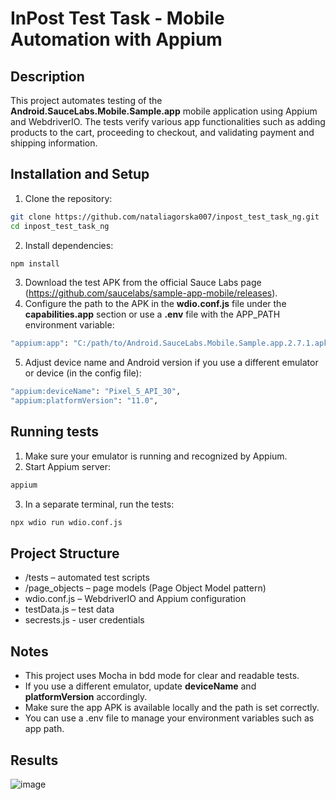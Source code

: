 # InPost Test Task - Mobile Automation with Appium
## Description
This project automates testing of the **Android.SauceLabs.Mobile.Sample.app** mobile application using Appium and WebdriverIO.
The tests verify various app functionalities such as adding products to the cart, proceeding to checkout, and validating payment and shipping information.

## Installation and Setup
1. Clone the repository:
```bash
git clone https://github.com/nataliagorska007/inpost_test_task_ng.git
cd inpost_test_task_ng
```

2. Install dependencies:
```bash
npm install
```
3. Download the test APK from the official Sauce Labs page (https://github.com/saucelabs/sample-app-mobile/releases).
4. Configure the path to the APK in the **wdio.conf.js** file under the **capabilities.app** section or use a **.env** file with the APP_PATH environment variable:
```bash
"appium:app": "C:/path/to/Android.SauceLabs.Mobile.Sample.app.2.7.1.apk",
```
5. Adjust device name and Android version if you use a different emulator or device (in the config file):
```bash
"appium:deviceName": "Pixel_5_API_30",
"appium:platformVersion": "11.0",
```
## Running tests
1. Make sure your emulator is running and recognized by Appium.
2. Start Appium server:
```bash
appium
```
3. In a separate terminal, run the tests:
```bash
npx wdio run wdio.conf.js
```
## Project Structure
- /tests – automated test scripts
- /page_objects – page models (Page Object Model pattern)
- wdio.conf.js – WebdriverIO and Appium configuration
- testData.js – test data
- secrests.js - user credentials

## Notes
- This project uses Mocha in bdd mode for clear and readable tests.
- If you use a different emulator, update **deviceName** and **platformVersion** accordingly.
- Make sure the app APK is available locally and the path is set correctly.
- You can use a .env file to manage your environment variables such as app path.

## Results
![image](https://github.com/user-attachments/assets/46fcad28-8f22-48e6-9f10-b3f9d4bed433)
